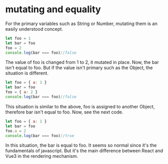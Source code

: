 # mutating and equality

For the primary variables such as String or Number, mutating them is an easily understood concept.

```javascript
let foo = 1
let bar = foo
foo = 2
console.log(bar === foo)//false
```

The value of foo is changed from 1 to 2, it mutated in place. Now, the bar isn't equal to foo. But if the value isn't primary such as the Object, the situation is different.

```javascript
let foo = { a: 1 }
let bar = foo
foo = { a: 2 }
console.log(bar === foo)//false
```

This situation is similar to the above, foo is assigned to another Object, therefore bar isn't equal to foo. Now, see the next code.

```javascript
let foo = { a: 1 }
let bar = foo
foo.a = 2
console.log(bar === foo)//true
```

In this situation, the bar is equal to foo. It seems so normal since it's the fundamentals of javascript. But it's the main difference between React and Vue3 in the rendering mechanism.
